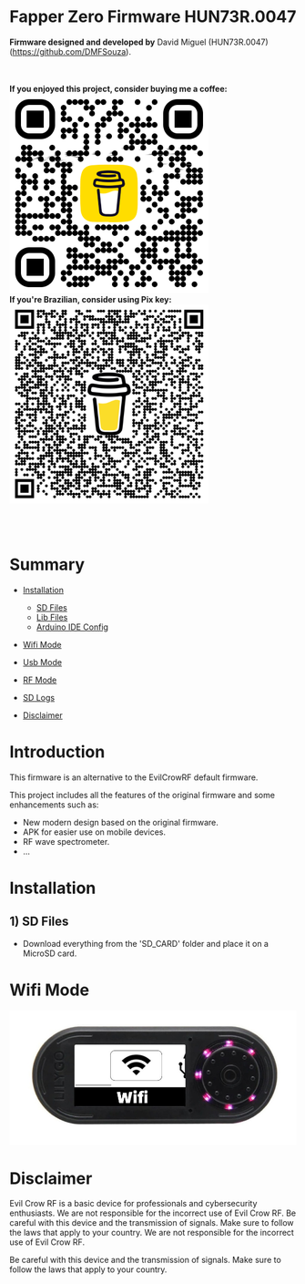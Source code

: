 # Fapper Zero Firmware  HUN73R.0047

<strong>Firmware designed and developed by</strong> David Miguel (HUN73R.0047) (https://github.com/DMFSouza).

<br><br>
<strong>If you enjoyed this project, consider buying me a coffee:</strong>
<br>
<a href="https://www.buymeacoffee.com/davidmiguel">
  <img src="https://github.com/DMFSouza/EvilCrowRF_HUN73R.0047/blob/main/images/bmc_qr.png" alt="coffee" width="350" height="350">
</a>
<br>
<strong>If you're Brazilian, consider using Pix key:</strong>
<br>
<a href="#">
  <img src="https://github.com/DMFSouza/EvilCrowRF_HUN73R.0047/blob/main/images/qr-code.png" alt="coffee" width="350" height="350">
</a>
<br>
</ul>

<br>

<br>


# Summary

- [Installation](#installation)
  - [SD Files](#sdfiles)
  - [Lib Files](#lib)
  - [Arduino IDE Config](#ide)

- [Wifi Mode](#wifi)

- [Usb Mode](#usb)

- [RF Mode](#rf)

- [SD Logs](#sd)

- [Disclaimer](#disclaimer)

# Introduction

This firmware is an alternative to the EvilCrowRF default firmware.

This project includes all the features of the original firmware and some enhancements such as:
<ul>
<li>New modern design based on the original firmware.</li>
<li>APK for easier use on mobile devices.</li>
<li>RF wave spectrometer.</li>

<li>...</li>

</ul>


# Installation

## 1) SD Files

- Download everything from the 'SD_CARD' folder and place it on a MicroSD card.

# Wifi Mode
![Wi-Fi Image](images/wifi.jpg)

# Disclaimer

Evil Crow RF is a basic device for professionals and cybersecurity enthusiasts. We are not responsible for the incorrect use of Evil Crow RF. Be careful with this device and the transmission of signals. Make sure to follow the laws that apply to your country.
We are not responsible for the incorrect use of Evil Crow RF.

Be careful with this device and the transmission of signals. Make sure to follow the laws that apply to your country.
